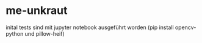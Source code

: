 # me-unkraut
inital tests sind mit jupyter notebook ausgeführt worden (pip install opencv-python und pillow-heif)
